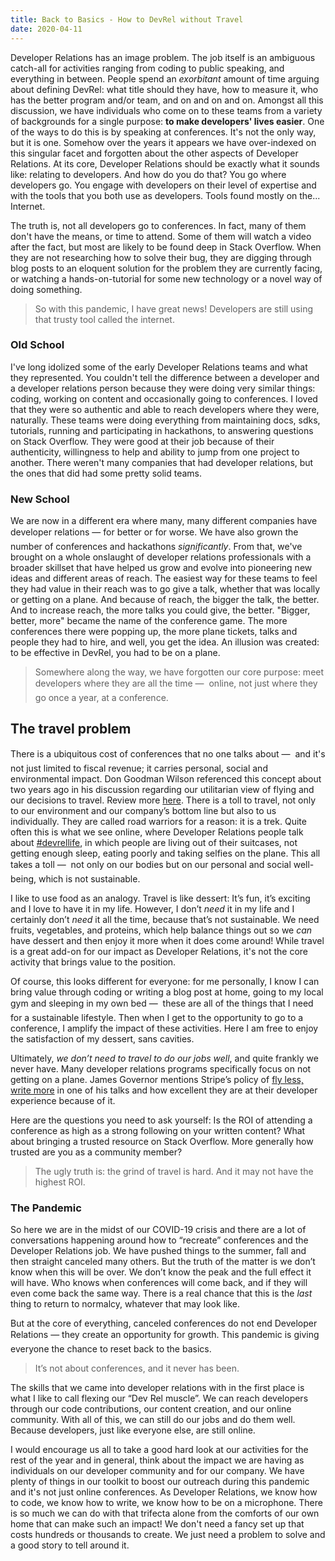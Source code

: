 ```yaml
---
title: Back to Basics - How to DevRel without Travel
date: 2020-04-11
---
```


Developer Relations has an image problem. The job itself is an ambiguous catch-all for activities ranging from coding to public speaking, and everything in between. People spend an _exorbitant_ amount of time arguing about defining DevRel: what title should they have, how to measure it, who has the better program and/or team, and on and on and on. Amongst all this discussion, we have individuals who come on to these teams from a variety of backgrounds for a single purpose: **to make developers' lives easier**. One of the ways to do this is by speaking at conferences. It's not the only way, but it is one. Somehow over the years it appears we have over-indexed on this singular facet and forgotten about the other aspects of Developer Relations. At its core, Developer Relations should be exactly what it sounds like: relating to developers. And how do you do that? You go where developers go. You engage with developers on their level of expertise and with the tools that you both use as developers. Tools found mostly on the... Internet. 

The truth is, not all developers go to conferences. In fact, many of them don't have the means, or time to attend. Some of them will watch a video after the fact, but most are likely to be found deep in Stack Overflow. When they are not researching how to solve their bug, they are digging through blog posts to an eloquent solution for the problem they are currently facing, or watching a hands-on-tutorial for some new technology or a novel way of doing something. 

> So with this pandemic, I have great news! Developers are still using that trusty tool called the internet. 

### Old School
I've long idolized some of the early Developer Relations teams and what they represented. You couldn't tell the difference between a developer and a developer relations person because they were doing very similar things: coding, working on content and occasionally going to conferences. I loved that they were so authentic and able to reach developers where they were, naturally. These teams were doing everything from maintaining docs, sdks, tutorials, running and participating in hackathons, to answering questions on Stack Overflow. They were good at their job because of their authenticity, willingness to help and ability to jump from one project to another. There weren't many companies that had developer relations, but the ones that did had some pretty solid teams.

### New School
We are now in a different era where many, many different companies have developer relations &mdash; &#151;for better or for worse. We have also grown the number of conferences and hackathons _significantly_. From that, we've brought on a whole onslaught of developer relations professionals with a broader skillset that have helped us grow and evolve into pioneering new ideas and different areas of reach. The easiest way for these teams to feel they had value in their reach was to go give a talk, whether that was locally or getting on a plane. And because of reach, the bigger the talk, the better. And to increase reach, the more talks you could give, the better. "Bigger, better, more" became the name of the conference game. The more conferences there were popping up, the more plane tickets, talks and people they had to hire, and well, you get the idea. An illusion was created: to be effective in DevRel, you had to be on a plane. 

> Somewhere along the way, we have forgotten our core purpose: meet developers where they are all the time &mdash; &#151; online, not just where they go once a year, at a conference. 

## The travel problem
There is a ubiquitous cost of conferences that no one talks about &mdash; &#151; and it's not just limited to fiscal revenue; it carries personal, social and environmental impact. Don Goodman Wilson referenced this concept about two years ago in his discussion regarding our utilitarian view of flying and our decisions to travel. Review more [here](https://youtu.be/H66-MFR_rgE?t=639). There is a toll to travel, not only to our environment and our company’s bottom line but also to us individually. They are called road warriors for a reason: it is a trek. Quite often this is what we see online, where Developer Relations people talk about [#devrellife](https://twitter.com/search?q=%23devrellife&src=typed_query), in which people are living out of their suitcases, not getting enough sleep, eating poorly and taking selfies on the plane. This all takes a toll &mdash; &#151; not only on our bodies but on our personal and social well-being, which is not sustainable. 

I like to use food as an analogy. Travel is like dessert: It’s fun, it’s exciting and I love to have it in my life. However, I don’t _need_ it in my life and I certainly don’t _need_ it all the time, because that’s not sustainable. We need fruits, vegetables, and proteins, which help balance things out so we _can_ have dessert and then enjoy it more when it does come around! While travel is a great add-on for our impact as Developer Relations, it's not the core activity that brings value to the position.

Of course, this looks different for everyone: for me personally, I know I can bring value through coding or writing a blog post at home, going to my local gym and sleeping in my own bed &mdash; &#151; these are all of the things that I need for a sustainable lifestyle. Then when I get to the opportunity to go to a conference, I amplify the impact of these activities. Here I am free to enjoy the satisfaction of my dessert, sans cavities. 

Ultimately, _we don’t need to travel to do our jobs well_, and quite frankly we never have. Many developer relations programs specifically focus on not getting on a plane. James Governor mentions Stripe’s policy of [fly less, write more](https://youtu.be/zx22jW9MXuI?t=582) in one of his talks and how excellent they are at their developer experience because of it. 

Here are the questions you need to ask yourself: Is the ROI of attending a conference as high as a strong following on your written content? What about bringing a trusted resource on Stack Overflow. More generally how trusted are you as a community member?

> The ugly truth is: the grind of travel is hard. And it may not have the highest ROI.

### The Pandemic
So here we are in the midst of our COVID-19 crisis and there are a lot of conversations happening around how to “recreate” conferences and the Developer Relations job. We have pushed things to the summer, fall and then straight canceled many others. But the truth of the matter is we don’t know when this will be over. We don’t know the peak and the full effect it will have. Who knows when conferences will come back, and if they will even come back the same way. There is a real chance that this is the _last_ thing to return to normalcy, whatever that may look like. 

But at the core of everything, canceled conferences do not end Developer Relations  &mdash;&#151; they create an opportunity for growth. This pandemic is giving everyone the chance to reset back to the basics. 

> It’s not about conferences, and it never has been.

The skills that we came into developer relations with in the first place is what I like to call flexing our “Dev Rel muscle”. We can reach developers through our code contributions, our content creation, and our online community. With all of this, we can still do our jobs and do them well. Because developers, just like everyone else, are still online. 

I would encourage us all to take a good hard look at our activities for the rest of the year and in general, think about the impact we are having as individuals on our developer community and for our company. We have plenty of things in our toolkit to boost our outreach during this pandemic and it's not just online conferences. As Developer Relations, we know how to code, we know how to write, we know how to be on a microphone. There is so much we can do with that trifecta alone from the comforts of our own home that can make such an impact! We don't need a fancy set up that costs hundreds or thousands to create. We just need a problem to solve and a good story to tell around it.  



